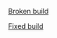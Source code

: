 [Broken build](https://github.com/GddgdgMen/KPI_lab2/commit/17ee63bbc377e8ef27cc81abf7451fb5c4b7ee23)

[Fixed build](https://github.com/GddgdgMen/KPI_lab2/commit/6e49a4a4c396a74db70fe2d448203fac9b200d72)